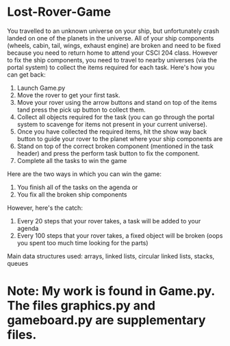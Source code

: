 # Lost-Rover-Game
You travelled to an unknown universe on your ship, but unfortunately crash landed on one of the planets in the universe. All of your ship components (wheels, cabin, tail, wings, exhaust engine) are broken and need to be fixed because you need to return home to attend your CSCI 204 class. However to fix the ship components, you need to travel to nearby universes (via the portal system) to collect the items required for each task. Here's how you can get back:

1. Launch Game.py
2. Move the rover to get your first task. 
3. Move your rover using the arrow buttons and stand on top of the items tand press the pick up button to collect them. 
4. Collect all objects required for the task (you can go through the portal system to scavenge for items not present in your current universe).
5. Once you have collected the required items, hit the show way back button to guide your rover to the planet where your ship components are 
6. Stand on top of the correct broken component (mentioned in the task header) and press the perform task button to fix the component. 
7. Complete all the tasks to win the game 

Here are the two ways in which you can win the game:
1. You finish all of the tasks on the agenda 
or 
2. You fix all the broken ship components 

However, here's the catch:
1. Every 20 steps that your rover takes, a task will be added to your agenda 
2. Every 100 steps that your rover takes, a fixed object will be broken (oops you spent too much time looking for the parts)

Main data structures used: arrays, linked lists, circular linked lists, stacks, queues

# Note: My work is found in Game.py. The files graphics.py and gameboard.py are supplementary files.
